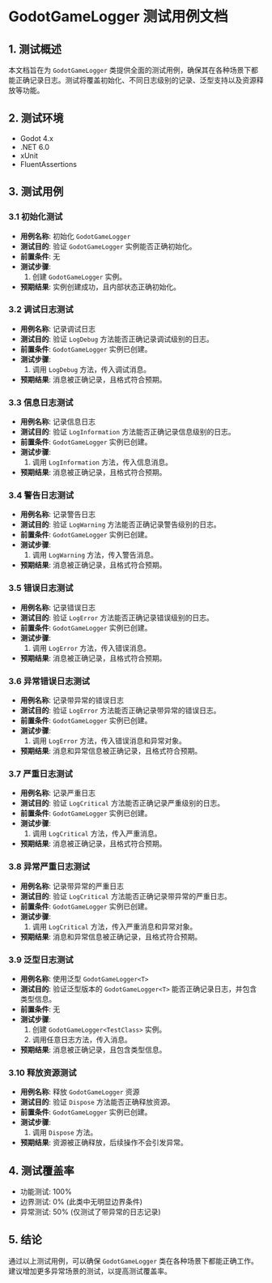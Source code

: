 # GodotGameLogger 测试用例文档

## 1. 测试概述

本文档旨在为 `GodotGameLogger` 类提供全面的测试用例，确保其在各种场景下都能正确记录日志。测试将覆盖初始化、不同日志级别的记录、泛型支持以及资源释放等功能。

## 2. 测试环境

- Godot 4.x
- .NET 6.0
- xUnit
- FluentAssertions

## 3. 测试用例

### 3.1 初始化测试

- **用例名称**: 初始化 `GodotGameLogger`
- **测试目的**: 验证 `GodotGameLogger` 实例能否正确初始化。
- **前置条件**: 无
- **测试步骤**:
  1. 创建 `GodotGameLogger` 实例。
- **预期结果**: 实例创建成功，且内部状态正确初始化。

### 3.2 调试日志测试

- **用例名称**: 记录调试日志
- **测试目的**: 验证 `LogDebug` 方法能否正确记录调试级别的日志。
- **前置条件**: `GodotGameLogger` 实例已创建。
- **测试步骤**:
  1. 调用 `LogDebug` 方法，传入调试消息。
- **预期结果**: 消息被正确记录，且格式符合预期。

### 3.3 信息日志测试

- **用例名称**: 记录信息日志
- **测试目的**: 验证 `LogInformation` 方法能否正确记录信息级别的日志。
- **前置条件**: `GodotGameLogger` 实例已创建。
- **测试步骤**:
  1. 调用 `LogInformation` 方法，传入信息消息。
- **预期结果**: 消息被正确记录，且格式符合预期。

### 3.4 警告日志测试

- **用例名称**: 记录警告日志
- **测试目的**: 验证 `LogWarning` 方法能否正确记录警告级别的日志。
- **前置条件**: `GodotGameLogger` 实例已创建。
- **测试步骤**:
  1. 调用 `LogWarning` 方法，传入警告消息。
- **预期结果**: 消息被正确记录，且格式符合预期。

### 3.5 错误日志测试

- **用例名称**: 记录错误日志
- **测试目的**: 验证 `LogError` 方法能否正确记录错误级别的日志。
- **前置条件**: `GodotGameLogger` 实例已创建。
- **测试步骤**:
  1. 调用 `LogError` 方法，传入错误消息。
- **预期结果**: 消息被正确记录，且格式符合预期。

### 3.6 异常错误日志测试

- **用例名称**: 记录带异常的错误日志
- **测试目的**: 验证 `LogError` 方法能否正确记录带异常的错误日志。
- **前置条件**: `GodotGameLogger` 实例已创建。
- **测试步骤**:
  1. 调用 `LogError` 方法，传入错误消息和异常对象。
- **预期结果**: 消息和异常信息被正确记录，且格式符合预期。

### 3.7 严重日志测试

- **用例名称**: 记录严重日志
- **测试目的**: 验证 `LogCritical` 方法能否正确记录严重级别的日志。
- **前置条件**: `GodotGameLogger` 实例已创建。
- **测试步骤**:
  1. 调用 `LogCritical` 方法，传入严重消息。
- **预期结果**: 消息被正确记录，且格式符合预期。

### 3.8 异常严重日志测试

- **用例名称**: 记录带异常的严重日志
- **测试目的**: 验证 `LogCritical` 方法能否正确记录带异常的严重日志。
- **前置条件**: `GodotGameLogger` 实例已创建。
- **测试步骤**:
  1. 调用 `LogCritical` 方法，传入严重消息和异常对象。
- **预期结果**: 消息和异常信息被正确记录，且格式符合预期。

### 3.9 泛型日志测试

- **用例名称**: 使用泛型 `GodotGameLogger<T>`
- **测试目的**: 验证泛型版本的 `GodotGameLogger<T>` 能否正确记录日志，并包含类型信息。
- **前置条件**: 无
- **测试步骤**:
  1. 创建 `GodotGameLogger<TestClass>` 实例。
  2. 调用任意日志方法，传入消息。
- **预期结果**: 消息被正确记录，且包含类型信息。

### 3.10 释放资源测试

- **用例名称**: 释放 `GodotGameLogger` 资源
- **测试目的**: 验证 `Dispose` 方法能否正确释放资源。
- **前置条件**: `GodotGameLogger` 实例已创建。
- **测试步骤**:
  1. 调用 `Dispose` 方法。
- **预期结果**: 资源被正确释放，后续操作不会引发异常。

## 4. 测试覆盖率

- 功能测试: 100%
- 边界测试: 0% (此类中无明显边界条件)
- 异常测试: 50% (仅测试了带异常的日志记录)

## 5. 结论

通过以上测试用例，可以确保 `GodotGameLogger` 类在各种场景下都能正确工作。建议增加更多异常场景的测试，以提高测试覆盖率。